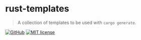 # rust-templates

> A collection of templates to be used with `cargo generate`.

[![GitHub](https://img.shields.io/static/v1?label=github&message=FedericoStra/rust-templates&color=brightgreen&logo=github)](https://github.com/FedericoStra/rust-templates)
[![MIT license](https://img.shields.io/github/license/FedericoStra/rust-templates)](https://github.com/FedericoStra/rust-templates/blob/master/LICENSE)
